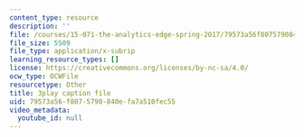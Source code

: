 ```yaml
---
content_type: resource
description: ''
file: /courses/15-071-the-analytics-edge-spring-2017/79573a56f8075790840efa7a510fec55_EOWyWHTA_vQ.vtt
file_size: 5509
file_type: application/x-subrip
learning_resource_types: []
license: https://creativecommons.org/licenses/by-nc-sa/4.0/
ocw_type: OCWFile
resourcetype: Other
title: 3play caption file
uid: 79573a56-f807-5790-840e-fa7a510fec55
video_metadata:
  youtube_id: null
---
```

